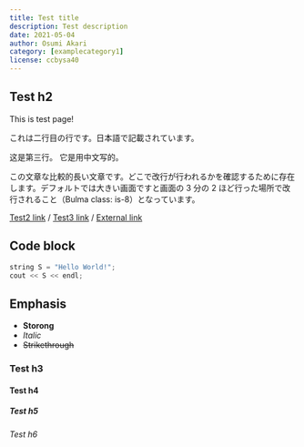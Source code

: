 ```yaml
---
title: Test title
description: Test description
date: 2021-05-04
author: Osumi Akari
category: [examplecategory1]
license: ccbysa40
---
```


## Test h2

This is test page!

これは二行目の行です。日本語で記載されています。

这是第三行。 它是用中文写的。

この文章な比較的長い文章です。どこで改行が行われるかを確認するために存在します。デフォルトでは大きい画面ですと画面の 3 分の 2 ほど行った場所で改行されること（Bulma class: is-8）となっています。

[Test2 link](../test2) / [Test3 link](../test3) / [External link](https://github.com/Osumi-Akari/nuxtblog-miller)

## Code block

```cpp
string S = "Hello World!";
cout << S << endl;
```

## Emphasis

- **Storong**
- _Italic_
- ~~Strikethrough~~

### Test h3

#### Test h4

##### Test h5

###### Test h6
